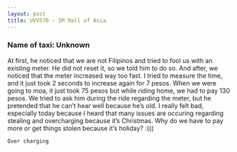 ```yaml
---
layout: post
title: UVV570 - SM Mall of Asia
---
```


### Name of taxi: Unknown

At first, he noticed that we are not Filipinos and tried to fool us with an existing meter. He did not reset it, so we told him to do so. And after, we noticed that the meter increased way too fast. I tried to measure the time, and it just took 2 seconds to increase again for 7 pesos. When we were going to moa, it just took 75 pesos but while riding home, we had to pay 130 pesos. We tried to ask him during the ride regarding the meter, but he pretended that he can’t hear well because he’s old. I really felt bad, especially today because I heard that many issues are occuring regarding stealing and overcharging because it’s Christmas. Why do we have to pay more or get things stolen because it’s holiday? :(((

```Over charging```
